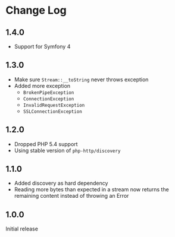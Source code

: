 # Change Log

## 1.4.0

 * Support for Symfony 4

## 1.3.0

 * Make sure `Stream::__toString` never throws exception
 * Added more exception
   * `BrokenPipeException`
   * `ConnectionException`
   * `InvalidRequestException`
   * `SSLConnectionException`
 
## 1.2.0

 * Dropped PHP 5.4 support
 * Using stable version of `php-http/discovery`

## 1.1.0

 * Added discovery as hard dependency
 * Reading more bytes than expected in a stream now returns the remaining content instead of throwing an Error

## 1.0.0

Initial release
